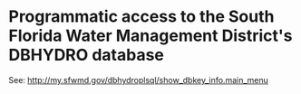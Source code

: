 # Programmatic access to the South Florida Water Management District's DBHYDRO database

See: http://my.sfwmd.gov/dbhydroplsql/show_dbkey_info.main_menu

